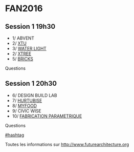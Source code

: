 # FAN2016

## Session 1 19h30 
* 1/ ABVENT
* 2/ [XTU](https://docs.google.com/presentation/d/17DYpqXpR3HmuEJ4oF-Gof9_0qj6E02IBxI3UiqKWEpM/pub?start=false&loop=false&delayms=20000)
* 3/ [WATER LIGHT](https://docs.google.com/presentation/d/1qKkCdSTU3F6Iv6sso_wQnNWXSYmh1d30t49DLGd81IA/pub?start=false&loop=false&delayms=20000)
* 2/ [XTREE](https://docs.google.com/presentation/d/1su_Nr9i0ye2EU48lFRsFDxSScbGZVsd9LceqsYwQc9A/pub?start=false&loop=false&delayms=20000)
* 5/ [BRICKS](https://docs.google.com/presentation/d/1D2qAtZK6_6hUHU1yL0wwyrVwaRoQMiHZqRjjuHgyO3M/pub?start=false&loop=false&delayms=20000)

Questions 

## Session 1 20h30
* 6/ DESIGN BUILD LAB
* 7/ [HURTUBISE](https://docs.google.com/presentation/d/1V79o86-8r0QcEO6P0W2H2T67IuU6v3QhcKkpAPjaaLU/pub?start=false&loop=false&delayms=20000)
* 8/ [MYFOOD](https://docs.google.com/presentation/d/1otuRNC45wvpaMAaYf7npgKEbH2I7tyDtqP6Egorm-RE/pub?start=false&loop=false&delayms=20000)
* 9/ CIVIC WISE
* 10/ [FABRICATION PARAMETRIQUE](https://docs.google.com/presentation/d/1Snv6ApnIENyoMrQQd602ZCGmq45_o59uYlmog1NMNcE/pub?start=false&loop=false&delayms=20000)

Questions 

[#hashtag](https://twitter.com/search?q=fanarchi)

Toutes les informations sur http://www.futurearchitecture.org
